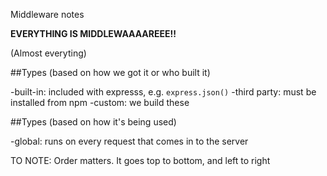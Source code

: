 Middleware notes

**EVERYTHING IS MIDDLEWAAAAREEE!!**

(Almost everyting)

##Types (based on how we got it or who built it)

-built-in: included with expresss, e.g. `express.json()`
-third party: must be installed from npm
-custom: we build these

##Types (based on how it's being used)

-global: runs on every request that comes in to the server


TO NOTE: Order matters. It goes top to bottom, and left to right
